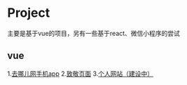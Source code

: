 # Project

主要是基于vue的项目，另有一些基于react、微信小程序的尝试

## vue
1.[去哪儿网手机app](https://github.com/bmwz110/Project/tree/master/vue/travel-app)
2.[致敬页面](https://github.com/bmwz110/Project/tree/master/vue/tribute-page)
3.[个人网站（建设中）](https://github.com/bmwz110/Project/tree/master/vue/personal-webpage)

